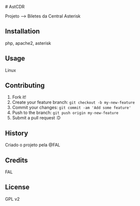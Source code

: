 <snippet>
  <content>
# AstCDR

Projeto --> Biletes da Central Asterisk

## Installation

php, apache2, asterisk

## Usage

Linux

## Contributing

1. Fork it!
2. Create your feature branch: `git checkout -b my-new-feature`
3. Commit your changes: `git commit -am 'Add some feature'`
4. Push to the branch: `git push origin my-new-feature`
5. Submit a pull request :D

## History

Criado o projeto pela  @FAL<br>


## Credits

FAL <br>


## License


</content>
  <tabTrigger>GPL v2</tabTrigger>
</snippet>
